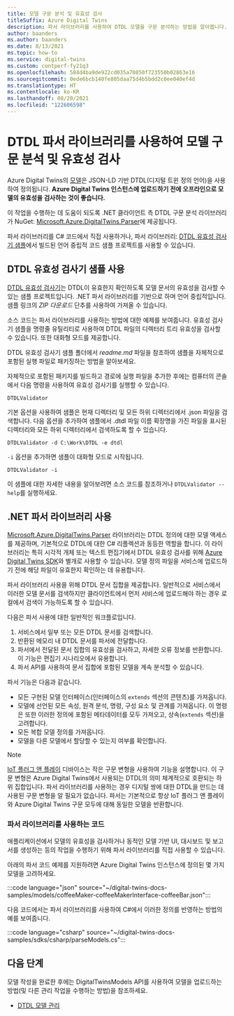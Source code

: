 ```yaml
---
title: 모델 구문 분석 및 유효성 검사
titleSuffix: Azure Digital Twins
description: 파서 라이브러리를 사용하여 DTDL 모델을 구문 분석하는 방법을 알아봅니다.
author: baanders
ms.author: baanders
ms.date: 8/13/2021
ms.topic: how-to
ms.service: digital-twins
ms.custom: contperf-fy21q3
ms.openlocfilehash: 584d4ba9de922cd035a70850f723550b02863e16
ms.sourcegitcommit: 0ede6bcb140fe805daa75d4b5bdd2c0ee040ef4d
ms.translationtype: HT
ms.contentlocale: ko-KR
ms.lasthandoff: 08/20/2021
ms.locfileid: "122606598"
---
```

# <a name="parse-and-validate-models-with-the-dtdl-parser-library"></a>DTDL 파서 라이브러리를 사용하여 모델 구문 분석 및 유효성 검사

Azure Digital Twins의 [모델](concepts-models.md)은 JSON-LD 기반 DTDL(디지털 트윈 정의 언어)을 사용하여 정의됩니다. **Azure Digital Twins 인스턴스에 업로드하기 전에 오프라인으로 모델의 유효성을 검사하는 것이 좋습니다.**

이 작업을 수행하는 데 도움이 되도록 .NET 클라이언트 측 DTDL 구문 분석 라이브러리가 NuGet: [Microsoft.Azure.DigitalTwins.Parser](https://nuget.org/packages/Microsoft.Azure.DigitalTwins.Parser/)에 제공됩니다. 

파서 라이브러리를 C# 코드에서 직접 사용하거나, 파서 라이브러리: [DTDL 유효성 검사기 샘플](/samples/azure-samples/dtdl-validator/dtdl-validator)에서 빌드된 언어 중립적 코드 샘플 프로젝트를 사용할 수 있습니다.

## <a name="use-the-dtdl-validator-sample"></a>DTDL 유효성 검사기 샘플 사용

[DTDL 유효성 검사기](/samples/azure-samples/dtdl-validator/dtdl-validator)는 DTDL이 유효한지 확인하도록 모델 문서의 유효성을 검사할 수 있는 샘플 프로젝트입니다. .NET 파서 라이브러리를 기반으로 하며 언어 중립적입니다. 샘플 링크의 *ZIP 다운로드* 단추를 사용하여 가져올 수 있습니다.

소스 코드는 파서 라이브러리를 사용하는 방법에 대한 예제를 보여줍니다. 유효성 검사기 샘플을 명령줄 유틸리티로 사용하여 DTDL 파일의 디렉터리 트리 유효성을 검사할 수 있습니다. 또한 대화형 모드를 제공합니다.

DTDL 유효성 검사기 샘플 폴더에서 *readme.md* 파일을 참조하여 샘플을 자체적으로 포함된 실행 파일로 패키징하는 방법을 알아보세요.

자체적으로 포함된 패키지를 빌드하고 경로에 실행 파일을 추가한 후에는 컴퓨터의 콘솔에서 다음 명령을 사용하여 유효성 검사기를 실행할 수 있습니다.

```cmd/sh
DTDLValidator
```

기본 옵션을 사용하여 샘플은 현재 디렉터리 및 모든 하위 디렉터리에서 .json 파일을 검색합니다. 다음 옵션을 추가하여 샘플에서 .dtdl 파일 이름 확장명을 가진 파일을 표시된 디렉터리와 모든 하위 디렉터리에서 검색하도록 할 수 있습니다.

```cmd/sh
DTDLValidator -d C:\Work\DTDL -e dtdl 
```

`-i` 옵션을 추가하면 샘플이 대화형 모드로 시작됩니다.

```cmd/sh
DTDLValidator -i
```

이 샘플에 대한 자세한 내용을 알아보려면 소스 코드를 참조하거나 `DTDLValidator --help`를 실행하세요.

## <a name="use-the-net-parser-library"></a>.NET 파서 라이브러리 사용 

[Microsoft.Azure.DigitalTwins.Parser](https://nuget.org/packages/Microsoft.Azure.DigitalTwins.Parser/) 라이브러리는 DTDL 정의에 대한 모델 액세스를 제공하며, 기본적으로 DTDL에 대한 C# 리플렉션과 동등한 역할을 합니다. 이 라이브러리는 특히 시각적 개체 또는 텍스트 편집기에서 DTDL 유효성 검사를 위해 [Azure Digital Twins SDK](concepts-apis-sdks.md)와 별개로 사용할 수 있습니다. 모델 정의 파일을 서비스에 업로드하기 전에 해당 파일이 유효한지 확인하는 데 유용합니다.

파서 라이브러리 사용을 위해 DTDL 문서 집합을 제공합니다. 일반적으로 서비스에서 이러한 모델 문서를 검색하지만 클라이언트에서 먼저 서비스에 업로드해야 하는 경우 로컬에서 검색이 가능하도록 할 수 있습니다. 

다음은 파서 사용에 대한 일반적인 워크플로입니다.
1. 서비스에서 일부 또는 모든 DTDL 문서를 검색합니다.
2. 반환된 메모리 내 DTDL 문서를 파서에 전달합니다.
3. 파서에서 전달된 문서 집합의 유효성을 검사하고, 자세한 오류 정보를 반환합니다. 이 기능은 편집기 시나리오에서 유용합니다.
4. 파서 API를 사용하여 문서 집합에 포함된 모델을 계속 분석할 수 있습니다. 

파서 기능은 다음과 같습니다.
* 모든 구현된 모델 인터페이스(인터페이스의 `extends` 섹션의 콘텐츠)를 가져옵니다.
* 모델에 선언된 모든 속성, 원격 분석, 명령, 구성 요소 및 관계를 가져옵니다. 이 명령은 또한 이러한 정의에 포함된 메타데이터를 모두 가져오고, 상속(`extends` 섹션)을 고려합니다.
* 모든 복합 모델 정의를 가져옵니다.
* 모델을 다른 모델에서 할당할 수 있는지 여부를 확인합니다.

> [!NOTE]
> [IoT 플러그 앤 플레이](../iot-develop/overview-iot-plug-and-play.md) 디바이스는 작은 구문 변형을 사용하여 기능을 설명합니다. 이 구문 변형은 Azure Digital Twins에서 사용되는 DTDL의 의미 체계적으로 호환되는 하위 집합입니다. 파서 라이브러리를 사용하는 경우 디지털 쌍에 대한 DTDL을 만드는 데 사용된 구문 변형을 알 필요가 없습니다. 파서는 기본적으로 항상 IoT 플러그 앤 플레이와 Azure Digital Twins 구문 모두에 대해 동일한 모델을 반환합니다.

### <a name="code-with-the-parser-library"></a>파서 라이브러리를 사용하는 코드

애플리케이션에서 모델의 유효성을 검사하거나 동적인 모델 기반 UI, 대시보드 및 보고서를 생성하는 등의 작업을 수행하기 위해 파서 라이브러리를 직접 사용할 수 있습니다.

아래의 파서 코드 예제를 지원하려면 Azure Digital Twins 인스턴스에 정의된 몇 가지 모델을 고려하세요.

:::code language="json" source="~/digital-twins-docs-samples/models/coffeeMaker-coffeeMakerInterface-coffeeBar.json":::

다음 코드에서는 파서 라이브러리를 사용하여 C#에서 이러한 정의를 반영하는 방법의 예를 보여줍니다.

:::code language="csharp" source="~/digital-twins-docs-samples/sdks/csharp/parseModels.cs":::

## <a name="next-steps"></a>다음 단계

모델 작성을 완료한 후에는 DigitalTwinsModels API를 사용하여 모델을 업로드하는 방법(및 다른 관리 작업을 수행하는 방법)을 참조하세요.
* [DTDL 모델 관리](how-to-manage-model.md)